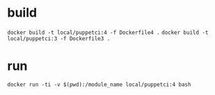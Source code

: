 # build

`docker build -t local/puppetci:4 -f Dockerfile4 .`
`docker build -t local/puppetci:3 -f Dockerfile3 .`

# run

`docker run -ti -v $(pwd):/module_name local/puppetci:4 bash`
